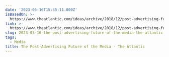 ```yaml
---
date: '2023-05-16T15:35:11.000Z'
isBasedOn: >-
  https://www.theatlantic.com/ideas/archive/2018/12/post-advertising-future-media/578917/?utm_source=firefox_pocket_save_button&utm_campaign=pocket-newtab-spocs-cache-rollout&utm_content=rollout
link: >-
  https://www.theatlantic.com/ideas/archive/2018/12/post-advertising-future-media/578917/?utm_source=firefox_pocket_save_button&utm_campaign=pocket-newtab-spocs-cache-rollout&utm_content=rollout
slug: 2023-05-16-the-post-advertising-future-of-the-media-the-atlantic
tags:
  - Media
title: The Post-Advertising Future of the Media - The Atlantic
---
```


